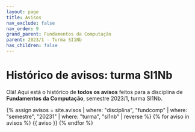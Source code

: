 ```yaml
---
layout: page
title: Avisos
nav_exclude: false
nav_order: 9
grand_parent: Fundamentos da Computação
parent: 2023/1 - Turma SI1Nb
has_children: false
---
```


# Histórico de avisos: turma SI1Nb

Olá! Aqui está o histórico de **todos os avisos** feitos para a
disciplina de **Fundamentos da Computação**, semestre 2023/1, turma SI1Nb.

{% assign avisos = site.avisos
     | where: "disciplina", "fundcomp"
     | where: "semestre", "20231" 
     | where: "turma", "si1nb"
     | reverse  %}
{% for aviso in avisos %}
{{ aviso }}
{% endfor %}
